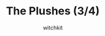 ---
media: "images/rounds/war/plushes_3.png"
media_type: image
type: art
title: The Plushes (3/4)
author: [witchkit]
desc: The various stuffed animals throughout the war.
---